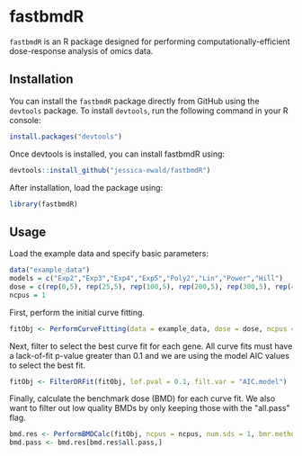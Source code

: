 # fastbmdR

`fastbmdR` is an R package designed for performing computationally-efficient dose-response analysis of omics data. 

## Installation

You can install the `fastbmdR` package directly from GitHub using the `devtools` package. To install `devtools`, run the following command in your R console:

```r
install.packages("devtools")
```

Once devtools is installed, you can install fastbmdR using:
```r
devtools::install_github("jessica-ewald/fastbmdR")
```

After installation, load the package using:
```r
library(fastbmdR)
```

## Usage

Load the example data and specify basic parameters:
```r
data("example_data")
models = c("Exp2","Exp3","Exp4","Exp5","Poly2","Lin","Power","Hill")
dose = c(rep(0,5), rep(25,5), rep(100,5), rep(200,5), rep(300,5), rep(400,5))
ncpus = 1
```
First, perform the initial curve fitting.
```r
fitObj <- PerformCurveFitting(data = example_data, dose = dose, ncpus = ncpus, models = models)
```
Next, filter to select the best curve fit for each gene. All curve fits must have a lack-of-fit p-value greater than 0.1 and we are using the model AIC values to select the best fit.
```r
fitObj <- FilterDRFit(fitObj, lof.pval = 0.1, filt.var = "AIC.model")
```
Finally, calculate the benchmark dose (BMD) for each curve fit. We also want to filter out low quality BMDs by only keeping those with the "all.pass" flag.
```r
bmd.res <- PerformBMDCalc(fitObj, ncpus = ncpus, num.sds = 1, bmr.method = "sample.mean")
bmd.pass <- bmd.res[bmd.res$all.pass,]
```
